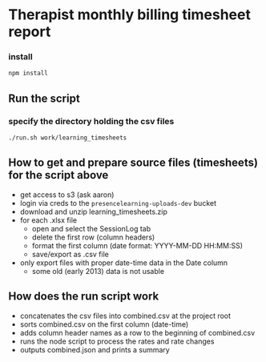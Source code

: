 # Therapist monthly billing timesheet report

### install
``` sh
npm install
```

## Run the script

### specify the directory holding the csv files 
``` sh
./run.sh work/learning_timesheets
```


## How to get and prepare source files (timesheets) for the script above
* get access to s3 (ask aaron)
* login via creds to the `presencelearning-uploads-dev` bucket
* download and unzip learning_timesheets.zip
* for each .xlsx file
   * open and select the SessionLog tab
   * delete the first row (column headers)
   * format the first column (date format: YYYY-MM-DD HH:MM:SS)
   * save/export as .csv file
* only export files with proper date-time data in the Date column
   * some old (early 2013) data is not usable

## How does the run script work
* concatenates the csv files into combined.csv at the project root
* sorts combined.csv on the first column (date-time)
* adds column header names as a row to the beginning of combined.csv
* runs the node script to process the rates and rate changes
* outputs combined.json and prints a summary
